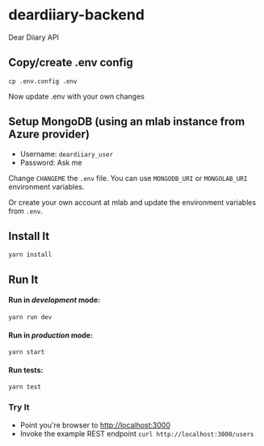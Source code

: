 # deardiiary-backend

Dear Diiary API

## Copy/create .env config

    cp .env.config .env

Now update .env with your own changes

## Setup MongoDB (using an mlab instance from Azure provider)

-   Username: `deardiiary_user`
-   Password: Ask me

Change `CHANGEME` the `.env` file.
You can use `MONGODB_URI` or `MONGOLAB_URI` environment variables.

Or create your own account at mlab and update the environment variables from `.env`.

## Install It

    yarn install

## Run It

#### Run in _development_ mode:

    yarn run dev

#### Run in _production_ mode:

    yarn start

#### Run tests:

    yarn test

### Try It

-   Point you're browser to <http://localhost:3000>
-   Invoke the example REST endpoint `curl http://localhost:3000/users`
